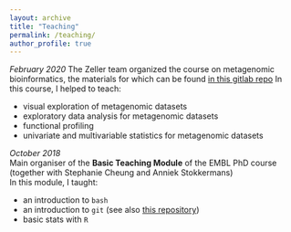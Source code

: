 ```yaml
---
layout: archive
title: "Teaching"
permalink: /teaching/
author_profile: true
---
```



_February 2020_
The Zeller team organized the course on metagenomic bioinformatics, the
materials for which can be found
[in this gitlab repo](https://git.embl.de/grp-zeller/metag_course)
In this course, I helped to teach:
- visual exploration of metagenomic datasets
- exploratory data analysis for metagenomic datasets
- functional profiling
- univariate and multivariable statistics for metagenomic datasets


_October 2018_   
Main organiser of the __Basic Teaching Module__ of the EMBL
PhD course (together with Stephanie Cheung and Anniek Stokkermans)  
In this module, I taught:
- an introduction to `bash`
- an introduction to `git` (see also
[this repository](https://github.com/jakob-wirbel/git_btm_2018))
- basic stats with `R`
